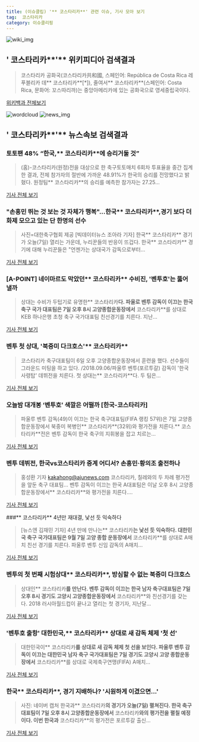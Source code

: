 ```yaml
---
title: (이슈클립) '** 코스타리카**' 관련 이슈, 기사 모아 보기
tag:  코스타리카
category: 이슈클리핑
---
```

![wiki_img](https://user-images.githubusercontent.com/42597476/44503234-41136a80-a6d0-11e8-9071-6fc6418eafe4.png)
## **'** 코스타리카**'** 위키피디아 검색결과
>코스타리카 공화국(코스타리카共和國, 스페인어: República de Costa Rica 레푸블리카 데** 코스타리카**[*]), 줄여서** 코스타리카**(스페인어: Costa Rica, 문화어: 꼬스따리까)는 중앙아메리카에 있는 공화국으로 영세중립국이다.

<a href="https://ko.wikipedia.org/wiki/ 코스타리카" target="_blank">위키백과 전체보기</a>

![wordcloud](https://s3.ap-northeast-2.amazonaws.com/lyrics101-wordcloud/2018-09-07-1536272165.png)
![news_img](https://user-images.githubusercontent.com/42597476/44507050-1206f400-a6e4-11e8-8d98-7ffbfebb353f.png)
## **'** 코스타리카**'** 뉴스속보 검색결과
### 토토팬 48% “한국,** 코스타리카**에 승리거둘 것”

>(홈)-코스타리카(원정)전을 대상으로 한 축구토토매치 6회차 투표율을 중간 집계한 결과, 전체 참가자의 절반에 가까운 48.91%가 한국의 승리를 전망했다고 밝혔다. 원정팀** 코스타리카**의 승리를 예측한 참가자는 27.25...

<a href="http://www.sportsworldi.com/content/html/2018/09/06/20180906677564.html" target="_blank">기사 전체 보기</a>

### "손흥민 뛰는 것 보는 것 자체가 행복"...한국** 코스타리카**,경기 보다 더 화제 모으고 있는 단 한명의 선수

>사진=대한축구협회 제공 [빅데이터뉴스 조아라 기자] 한국** 코스타리카** 경기가 오늘(7일) 열리는 가운데, 누리꾼들의 반응이 뜨겁다. 한국** 코스타리카** 경기에 대해 누리꾼들은 "언젠가는 상대국가 감독으로부터...

<a href="http://www.thebigdata.co.kr/view.php?ud=201809070326432040c2f6b121bc_23" target="_blank">기사 전체 보기</a>

### [A-POINT] 네이마르도 막았던** 코스타리카** 수비진, '벤투호'는 뚫어낼까

>상대는 수비가 두텁기로 유명한** 코스타리카**다. 파울로 벤투 감독이 이끄는 한국 축구 국가 대표팀은 7일 오후 8시 고양종합운동장에서** 코스타리카**를 상대로 KEB 하나은행 초청 축구 국가대표팀 친선경기를 치른다. 지난...

<a href="http://www.interfootball.co.kr/news/articleView.html?idxno=238826" target="_blank">기사 전체 보기</a>

### 벤투 첫 상대, '북중미 다크호스'** 코스타리카**

>코스타리카 축구대표팀이 6일 오후 고양종합운동장에서 훈련을 했다. 선수들이 그라운드 미팅을 하고 있다. /2018.09.06/파울루 벤투(포르투갈) 감독이 '한국 사령탑' 데뷔전을 치른다. 첫 상대는** 코스타리카**다. 두 팀은...

<a href="http://sports.chosun.com/news/ntype.htm?id=201809080100059070004434&servicedate=20180907" target="_blank">기사 전체 보기</a>

### 오늘밤 대개봉 ‘벤투호’ 색깔은 어떨까 [한국-코스타리카]

>파울루 벤투 감독(49)이 이끄는 한국 축구대표팀(FIFA 랭킹 57위)은 7일 고양종합운동장에서 북중미 복병인** 코스타리카**(32위)와 평가전을 치른다.** 코스타리카**전은 벤투 감독이 한국 축구의 지휘봉을 잡고 치르는...

<a href="http://sports.khan.co.kr/news/sk_index.html?art_id=201809070600003&sec_id=520201&pt=nv" target="_blank">기사 전체 보기</a>

### 벤투 데뷔전, 한국vs코스타리카 중계 어디서? 손흥민·황의조 출전하나

>홍성환 기자 kakahong@ajunews.com <yonhap photo-4222="">코스타리카, 칠레와의 두 차례 평가전을 앞둔 축구 대표팀... 벤투 감독이 이끄는 한국 A대표팀은 이날 오후 8시 고양종합운동장에서** 코스타리카**와 평가전을 치른다....

<a href="http://www.ajunews.com/view/20180906164433862" target="_blank">기사 전체 보기</a>

###** 코스타리카** 4년만 재대결, 낯선 듯 익숙하다

>[뉴스엔 김재민 기자] 4년 만에 만나는** 코스타리카**는 낯선 듯 익숙하다. 대한민국 축구 국가대표팀은 9월 7일 고양 종합 운동장에서** 코스타리카**를 상대로 A매치 친선 경기를 치른다. 파울루 벤투 신임 감독의 A매치...

<a href="http://www.newsen.com/news_view.php?uid=201809061600020632" target="_blank">기사 전체 보기</a>

### 벤투의 첫 번째 시험상대** 코스타리카**, 방심할 수 없는 북중미 다크호스

>상대인** 코스타리카**를 만난다. 벤투 감독이 이끄는 한국 남자 축구대표팀은 7일 오후 8시 경기도 고양시 고양종합운동장에서** 코스타리카**와 친선경기를 갖는다. 2018 러시아월드컵이 끝나고 열리는 첫 경기자, 지난달...

<a href="http://isplus.live.joins.com/news/article/aid.asp?aid=22541077" target="_blank">기사 전체 보기</a>

### '벤투호 출항' 대한민국,** 코스타리카** 상대로 새 감독 체제 '첫 선'

>대한민국이** 코스타리카**를 상대로 새 감독 체제 첫 선을 보인다. 파울루 벤투 감독이 이끄는 대한민국 남자 축구 국가대표팀은 7일 경기도 고양시 고양 종합운동장에서** 코스타리카**를 상대로 국제축구연맹(FIFA) A매치...

<a href="http://stoo.asiae.co.kr/news/naver_view.htm?idxno=2018090616391696060" target="_blank">기사 전체 보기</a>

### 한국** 코스타리카**, 경기 지배하나? '시원하게 이겼으면...'

>사진: 네이버 캡처 한국과** 코스타리카**의 경기가 오늘(7일) 펼쳐진다. 한국 축구 대표팀이 7일 오후 8시 고양종합운동장에서** 코스타리카**와의 평가전을 펼칠 예정이다. 이번 한국과** 코스타리카**의 평가전은 포르투갈 출신...

<a href="http://www.gukjenews.com/news/articleView.html?idxno=987624" target="_blank">기사 전체 보기</a>


